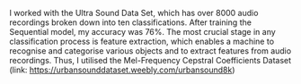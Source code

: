 I worked with the Ultra Sound Data Set, which has over 8000 audio recordings broken down into ten classifications. 
After training the Sequential model, my accuracy was 76%. 
The most crucial stage in any classification process is feature extraction, which enables a machine to recognise and categorise various objects 
and to extract features from audio recordings. 
Thus, I utilised the Mel-Frequency Cepstral Coefficients Dataset (link: https://urbansounddataset.weebly.com/urbansound8k) 
